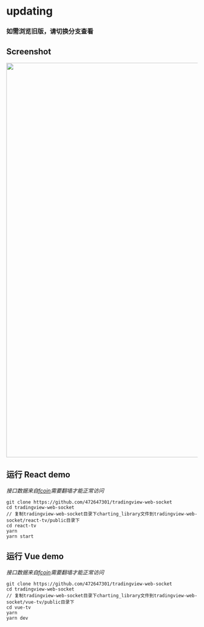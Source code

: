# updating

### 如需浏览旧版，请切换分支查看

## Screenshot
<img src="https://github.com/472647301/tradingview-web-socket/blob/master/screenshot/screenshot.png?raw=true" width="1038">

## 运行 React demo

_接口数据来自[fcoin](https://doc.fcoin.pro/zh.html?javascript#websocket)需要翻墙才能正常访问_

```shell
git clone https://github.com/472647301/tradingview-web-socket
cd tradingview-web-socket
// 复制tradingview-web-socket目录下charting_library文件到tradingview-web-socket/react-tv/public目录下
cd react-tv
yarn 
yarn start
```

## 运行 Vue demo

_接口数据来自[fcoin](https://doc.fcoin.pro/zh.html?javascript#websocket)需要翻墙才能正常访问_

```shell
git clone https://github.com/472647301/tradingview-web-socket
cd tradingview-web-socket
// 复制tradingview-web-socket目录下charting_library文件到tradingview-web-socket/vue-tv/public目录下
cd vue-tv
yarn 
yarn dev
```
